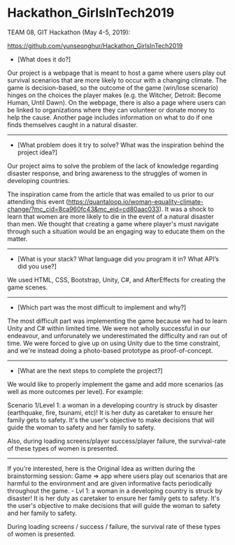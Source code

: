 # Hackathon_GirlsInTech2019

TEAM 08, GIT Hackathon (May 4-5, 2019):

https://github.com/yunseonghur/Hackathon_GirlsInTech2019

- [What does it do?]

Our project is a webpage that is meant to host a game where users play out survival scenarios that are more likely to occur with a changing climate. The game is decision-based, so the outcome of the game (win/lose scenario) hinges on the choices the player makes (e.g. the Witcher, Detroit: Become Human, Until Dawn). On the webpage, there is also a page where users can be linked to organizations where they can volunteer or donate money to help the cause. Another page includes information on what to do if one finds themselves caught in a natural disaster.

***


- [What problem does it try to solve? What was the inspiration behind the project idea?]

Our project aims to solve the problem of the lack of knowledge regarding disaster response, and bring awareness to the struggles of women in developing countries.

The inspiration came from the article that was emailed to us prior to our attending this event (https://quantaloop.io/woman-equality-climate-change/?mc_cid=8ca960fc43&mc_eid=cd80aac033). It was a shock to learn that women are more likely to die in the event of a natural disaster than men. We thought that creating a game where player's must navigate through such a situation would be an engaging way to educate them on the matter.


***


- [What is your stack? What language did you program it in? What API’s did you use?]

We used HTML, CSS, Bootstrap, Unity, C#, and AfterEffects for creating the game scenes.


***


- [Which part was the most difficult to implement and why?]

The most difficult part was implementing the game because we had to learn Unity and C# within limited time. We were not wholly successful in our endeavour, and unforunately we underestimated the difficulty and ran out of time. We were forced to give up on using Unity due to the time constraint, and we're instead doing a photo-based prototype as proof-of-concept.


***


- [What are the next steps to complete the project?]

We would like to properly implement the game and add more scenarios (as well as more outcomes per level). For example:

Scenario 1/Level 1: a woman in a developing country is struck by disaster (earthquake, fire, tsunami, etc)! It is her duty as caretaker to ensure her family gets to safety. It's the user's objective to make decisions that will guide the woman to safety and her family to safety.

Also, during loading screens/player success/player failure, the survival-rate of these types of women is presented.


***

If you're interested, here is the Original Idea as written during the brainstorming session:
Game => app where users play out scenarios that are harmful to the environment and are given informative facts periodically throughout the game.
	- Lvl 1: a woman in a developing country is struck by disaster! It is her duty as caretaker to ensure her family gets to safety. It's the user's objective to make decisions that will guide the woman to safety and her family to safety.
	
During loading screens / success / failure, the survival rate of these types of women is presented.
